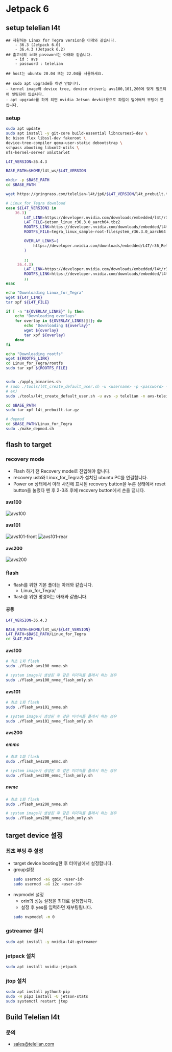 # Jetpack 6

## setup telelian l4t 

```{important}
## 지원하는 Linux for Tegra version은 아래와 같습니다.
    - 36.3 (Jetpack 6.0)
    - 36.4.3 (Jetpack 6.2)
## 출고시의 id와 password는 아래와 같습니다.
    - id : avs
    - password : telelian
```
```{warning}
## host는 ubuntu 20.04 또는 22.04를 사용하세요.
```
```{danger}
## sudo apt upgrade를 하면 안됩니다.
- kernel image와 device tree, device driver는 avs100,101,200에 맞게 빌드되어 셋팅되어 있습니다.
- apt upgrade를 하게 되면 nvidia Jetson devkit용으로 파일이 덮어써져 부팅이 안됩니다.
```

### setup
```bash
sudo apt update 
sudo apt install -y git-core build-essential libncurses5-dev \
bc bison flex libssl-dev fakeroot \
device-tree-compiler qemu-user-static debootstrap \
sshpass abootimg libxml2-utils \
nfs-kernel-server xmlstarlet

L4T_VERSION=36.4.3

BASE_PATH=$HOME/l4t_ws/$L4T_VERSION

mkdir -p $BASE_PATH
cd $BASE_PATH

wget https://gringrass.com/telelian-l4t/jp6/$L4T_VERSION/l4t_prebuilt.tar.gz -O $BASE_PATH/l4t_prebuilt.tar.gz

# Linux_for_Tegra download
case ${L4T_VERSION} in
    36.3)
        L4T_LINK=https://developer.nvidia.com/downloads/embedded/l4t/r36_release_v3.0/release/jetson_linux_r36.3.0_aarch64.tbz2
        L4T_FILE=jetson_linux_r36.3.0_aarch64.tbz2
        ROOTFS_LINK=https://developer.nvidia.com/downloads/embedded/l4t/r36_release_v3.0/release/tegra_linux_sample-root-filesystem_r36.3.0_aarch64.tbz2
        ROOTFS_FILE=tegra_linux_sample-root-filesystem_r36.3.0_aarch64.tbz2

        OVERLAY_LINKS=(
            https://developer.nvidia.com/downloads/embedded/L4T/r36_Release_v3.0/overlay_libcuda_36.3.tbz2
        )

        ;;
     36.4.3)
        L4T_LINK=https://developer.nvidia.com/downloads/embedded/l4t/r36_release_v4.3/release/Jetson_Linux_r36.4.3_aarch64.tbz2
        ROOTFS_LINK=https://developer.nvidia.com/downloads/embedded/l4t/r36_release_v4.3/release/Tegra_Linux_Sample-Root-Filesystem_r36.4.3_aarch64.tbz2
        ;;
esac

echo "Downloading Linux_for_Tegra"
wget ${L4T_LINK}
tar xpf ${L4T_FILE}

if [ -n "${OVERLAY_LINKS}" ]; then
    echo "Downloading overlays"
    for overlay in ${OVERLAY_LINKS[@]}; do
        echo "Downloading ${overlay}"
        wget ${overlay}
        tar xpf ${overlay}
    done
fi

echo "Downloading rootfs"
wget ${ROOTFS_LINK}
cd Linux_for_Tegra/rootfs
sudo tar xpf ${ROOTFS_FILE}


sudo ./apply_binaries.sh
# sudo ./tools/l4t_create_default_user.sh -u <username> -p <password> -n <hostname> -a --accept-license
# ex)
sudo ./tools/l4t_create_default_user.sh -u avs -p telelian -n avs-teleian -a --accept-license

cd $BASE_PATH
sudo tar xpf l4t_prebuilt.tar.gz

# depmod
cd $BASE_PATH/Linux_for_Tegra
sudo ./make_depmod.sh

```

## flash to target

### recovery mode
- Flash 하기 전 Recovery mode로 진입해야 합니다.
- recovery usb와 Linux_for_Tegra가 설치된 ubuntu PC를 연결합니다.
- Power on 상태에서 아래 사진에 표시된 recovery button을 누른 상태에서 reset button을 눌렀다 뗀 후 2-3초 후에 recovery button에서 손을 뗍니다.

#### avs100
![avs100](../../_static/recovery/avs100.jpg)

#### avs101
![avs101-front](../../_static/recovery/avs101-front.jpg)
![avs101-rear](../../_static/recovery/avs101-rear.jpg)

#### avs200
![avs200](../../_static/recovery/avs200.jpg)


### flash
- flash를 위한 기본 폴더는 아래와 같습니다.
    - Linux_for_Tegra/
- flash를 위한 명령어는 아래와 같습니다.

#### 공통
```bash
L4T_VERSION=36.4.3

BASE_PATH=$HOME/l4t_ws/${L4T_VERSION}
L4T_PATH=$BASE_PATH/Linux_for_Tegra
cd $L4T_PATH

```
#### avs100
```bash
# 최초 1회 flash
sudo ./flash_avs100_nvme.sh

# system image가 생성된 후 같은 이미지를 플래시 하는 경우
sudo ./flash_avs100_nvme_flash_only.sh
```

#### avs101
```bash
# 최초 1회 flash
sudo ./flash_avs101_nvme.sh

# system image가 생성된 후 같은 이미지를 플래시 하는 경우
sudo ./flash_avs101_nvme_flash_only.sh
```

#### avs200
##### emmc
```bash
# 최초 1회 flash
sudo ./flash_avs200_emmc.sh

# system image가 생성된 후 같은 이미지를 플래시 하는 경우
sudo ./flash_avs200_emmc_flash_only.sh
```

##### nvme
```bash
# 최초 1회 flash
sudo ./flash_avs200_nvme.sh

# system image가 생성된 후 같은 이미지를 플래시 하는 경우
sudo ./flash_avs200_nvme_flash_only.sh
```


## target device 설정

### 최초 부팅 후 설정 
- target device booting한 후 터미널에서 설정합니다.
- group설정
    ```bash
    sudo usermod -aG gpio <user-id>
    sudo usermod -aG i2c <user-id>
   ```
- nvpmodel 설정
    - orin의 성능 설정을 최대로 설정합니다.
    - 설정 후 yes를 입력하면 재부팅됩니다.
    ```bash
    sudo nvpmodel -m 0
    ```

### gstreamer 설치
```bash
sudo apt install -y nvidia-l4t-gstreamer
```

### jetpack 설치
```bash
sudo apt install nvidia-jetpack
```

### jtop 설치
```bash
sudo apt install python3-pip
sudo -H pip3 install -U jetson-stats
sudo systemctl restart jtop
```




## Build Telelian l4t

### 문의 
- [sales@telelian.com](mailto:sales@telelian.com)